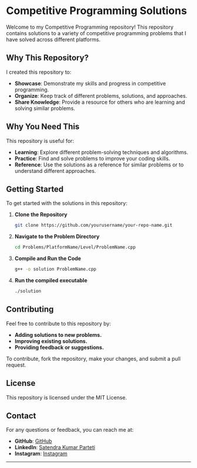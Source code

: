 # Competitive Programming Solutions

Welcome to my Competitive Programming repository! This repository contains solutions to a variety of competitive programming problems that I have solved across different platforms.

## Why This Repository?

I created this repository to:
- **Showcase**: Demonstrate my skills and progress in competitive programming.
- **Organize**: Keep track of different problems, solutions, and approaches.
- **Share Knowledge**: Provide a resource for others who are learning and solving similar problems.

## Why You Need This

This repository is useful for:
- **Learning**: Explore different problem-solving techniques and algorithms.
- **Practice**: Find and solve problems to improve your coding skills.
- **Reference**: Use the solutions as a reference for similar problems or to understand different approaches.

## Getting Started

To get started with the solutions in this repository:

1. **Clone the Repository**

   ```sh
   git clone https://github.com/yourusername/your-repo-name.git
   ```
2. **Navigate to the Problem Directory**
   ```sh
   cd Problems/PlatformName/Level/ProblemName.cpp
   ```
3. **Compile and Run the Code**
   ```sh
   g++ -o solution ProblemName.cpp
   ```
4. **Run the compiled executable**
   ```sh
   ./solution
   ```

## Contributing

Feel free to contribute to this repository by:
- **Adding solutions to new problems.**
- **Improving existing solutions.**
- **Providing feedback or suggestions.**

To contribute, fork the repository, make your changes, and submit a pull request.

## License

This repository is licensed under the MIT License.

## Contact

For any questions or feedback, you can reach me at:
- **GitHub**: [GitHub](https://github.com/satendra03)
- **LinkedIn**: [Satendra Kumar Parteti](linkedin.com/in/connect-to-satendra/)
- **Instagram**: [Instagram](https://www.instagram.com/_satendra_03/)
---
